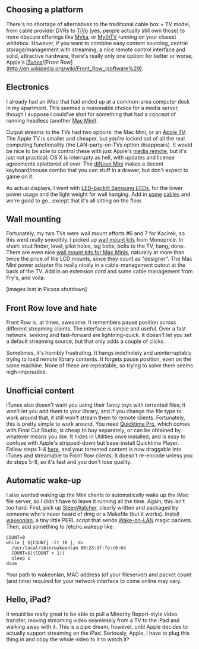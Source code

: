 <!--# set var="title" value="Home video re-think" -->
<!--# set var="date" value="2010-04-10" -->

<!--# include file="include/top.html" -->

## Choosing a platform

There's no shortage of alternatives to the traditional cable box + TV model, from cable provider DVRs to [TiVo](http://www.tivo.com/) (yes, people actually still own those) to more obscure offerings like [Myka](http://www.myka.tv/), or [MythTV](http://www.mythtv.org/) running on your closest whitebox. However, if you want to combine easy content sourcing, central storage/management with streaming, a nice remote control interface and solid, attractive hardware, there's really only one option: for better or worse, Apple's [iTunes](http://www.apple.com/itunes/)/[Front Row](http://en.wikipedia.org/wiki/Front_Row_(software%29).

## Electronics

I already had an iMac that had ended up at a common-area computer desk in my apartment. This seemed a reasonable choice for a media server, though I suppose I could've shot for something that had a concept of running headless (another [Mac Mini](http://www.apple.com/macmini/)).

Output streams to the TVs had two options: the Mac Mini, or an [Apple TV](http://www.apple.com/appletv/). The Apple TV is smaller and cheaper, but you're locked out of all the real computing functionality (the LAN-party-on-TVs option disappears). It would be nice to be able to control these with just Apple's [media remote](http://store.apple.com/us_smb_78313/product/MC377LL/A), but it's just not practical; OS X is interrupty as hell, with updates and license agreements splattered all over. The [diNovo Mini](http://www.amazon.com/gp/product/B0011FOOI2/ref=oss_product) makes a decent keyboard/mouse combo that you can stuff in a drawer, but don't expect to game on it.

As actual displays, I went with [LED-backlit Samsung LCDs](http://www.samsung.com/us/consumer/tv-video/televisions/led-tv/UN40B7000WFUZA/index.idx?pagetype=prd_detail&returnurl=), for the lower power usage and the light weight for wall hanging. Add in [some](http://www.monoprice.com/products/product.asp?c_id=102&cp_id=10246&cs_id=1024603&p_id=5994&seq=1&format=2) [cables](http://www.monoprice.com/products/product.asp?c_id=102&cp_id=10218&cs_id=1021802&p_id=5576&seq=1&format=2) and we're good to go...except that it's all sitting on the floor.

## Wall mounting

Fortunately, my two TVs were wall mount efforts #6 and 7 for Kacirek, so this went really smoothly. I picked up [wall mount kits](http://www.monoprice.com/products/product.asp?c_id=108&cp_id=10828&cs_id=1082812&p_id=5918&seq=1&format=2) from Monoprice. In short: stud finder, level, pilot holes, lag bolts, bolts to the TV, hang, done. There are even nice [wall mount kits for Mac Minis](http://www.amazon.com/gp/product/B000UWI2LC/ref=oss_product), naturally at more than twice the price of the LCD mounts, since they count as "designer". The Mac Mini power adapter fits really nicely in a cable-management cutout at the back of the TV. Add in an extension cord and some cable management from Fry's, and voila:

[images lost in Picasa shutdown]

## Front Row love and hate

Front Row is, at times, awesome. It remembers pause position across different streaming clients. The interface is simple and useful. Over a fast network, seeking and fast-forward are lightning-quick. It doesn't let you set a default streaming source, but that only adds a couple of clicks.

Sometimes, it's horribly frustrating. It hangs indefinitely and uninterruptably trying to load remote library contents. It forgets pause position, even on the same machine. None of these are repeatable, so trying to solve them seems nigh-impossible.

## Unofficial content

iTunes also doesn't want you using their fancy toys with torrented files; it won't let you add them to your library, and if you change the file type to work around that, it still won't stream them to remote clients. Fortunately, this is pretty simple to work around. You need [Quicktime Pro](http://www.apple.com/quicktime/pro/), which comes with Final Cut Studio, is cheap to buy separately, or can be obtained by whatever means you like. It hides in Utilities once installed, and is easy to confuse with Apple's stripped-down but base-install Quicktime Player. Follow steps 1-4 [here](http://www.apple.com/quicktime/tutorials/hinttracks.html), and your torrented content is now draggable into iTunes and streamable to Front Row clients. It doesn't re-encode unless you do steps 5-8, so it's fast and you don't lose quality.

## Automatic wake-up

I also wanted waking up the Mini clients to automatically wake up the iMac file server, so I didn't have to leave it running all the time. Again, this isn't too hard. First, pick up [SleepWatcher](http://www.bernhard-baehr.de/), clearly written and packaged by someone who's never heard of dmg or a Makefile (but it works). Install [wakeonlan](http://gsd.di.uminho.pt/jpo/software/wakeonlan/), a tiny little PERL script that sends [Wake-on-LAN](http://en.wikipedia.org/wiki/Wake-on-LAN) magic packets. Then, add something to /etc/rc.wakeup like:

    COUNT=0
    while [ ${COUNT} -lt 10 ]; do
      /usr/local/sbin/wakeonlan 00:23:df:fe:c6:6d
      COUNT=$((COUNT + 1))
      sleep 1
    done

Your path to wakeonlan, MAC address (of your fileserver) and packet count (and time) required for your network interface to come online may vary.

## Hello, iPad?

It would be really great to be able to pull a Minority Report-style video transfer, moving streaming video seamlessly from a TV to the iPad and walking away with it. This is a pipe dream, however, until Apple decides to actually support streaming on the iPad. Seriously, Apple, I have to plug this thing in and copy the whole video to it to watch it?

<!--# include file="include/bottom.html" -->
